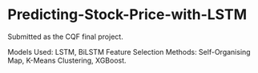 # Predicting-Stock-Price-with-LSTM
Submitted as the CQF final project. 

Models Used: LSTM, BiLSTM
Feature Selection Methods: Self-Organising Map, K-Means Clustering, XGBoost.
